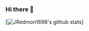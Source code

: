 ### Hi there 👋

<!--
**JRedmon1698/JRedmon1698** is a ✨ _special_ ✨ repository because its `README.md` (this file) appears on your GitHub profile.

Here are some ideas to get you started:

- 🔭 I’m currently working on Homeward-Bound, a home inventory traking app. 
- 🌱 I’m currently learning React Native
- 👯 I’m looking to collaborate on open source projects. 
- 💬 Ask me about my apps!
- 📫 How to reach me: https://www.linkedin.com/in/joe-redmon-892093148/
- 😄 Pronouns: he/him

-->

[![JRedmon1698's github stats](https://github-readme-stats.vercel.app/api?username=JRedmon1698&theme=synthwave)]
